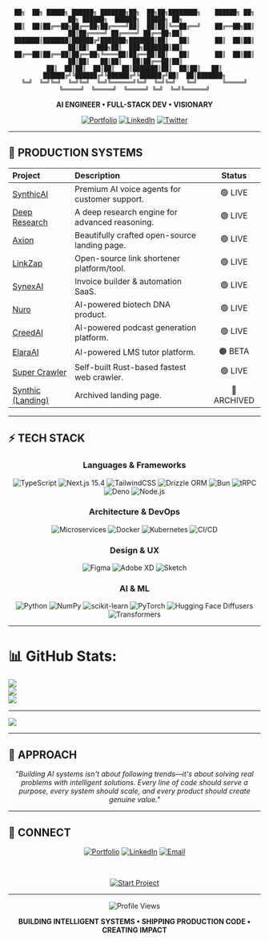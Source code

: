 <div align="center">

```
██╗  ██╗ █████╗ ██████╗ ███████╗██╗  ██╗██╗████████╗    ██████╗ ██╗   ██╗ ██████╗  ██████╗  █████╗ ██╗     
██║  ██║██╔══██╗██╔══██╗██╔════╝██║  ██║██║╚══██╔══╝    ██╔══██╗██║   ██║██╔════╝ ██╔════╝ ██╔══██╗██║     
███████║███████║██████╔╝███████╗███████║██║   ██║       ██║  ██║██║   ██║██║  ███╗██║  ███╗███████║██║     
██╔══██║██╔══██║██╔══██╗╚════██║██╔══██║██║   ██║       ██║  ██║██║   ██║██║   ██║██║   ██║██╔══██║██║     
██║  ██║██║  ██║██║  ██║███████║██║  ██║██║   ██║       ██████╔╝╚██████╔╝╚██████╔╝╚██████╔╝██║  ██║███████╗
╚═╝  ╚═╝╚═╝  ╚═╝╚═╝  ╚═╝╚══════╝╚═╝  ╚═╝╚═╝   ╚═╝       ╚═════╝  ╚═════╝  ╚═════╝  ╚═════╝ ╚═╝  ╚═╝╚══════╝
```

**AI ENGINEER • FULL-STACK DEV • VISIONARY**

[![Portfolio](https://img.shields.io/badge/PORTFOLIO-00F5FF?style=for-the-badge&logo=vercel&logoColor=black)](https://harshitduggal.dev)
[![LinkedIn](https://img.shields.io/badge/LINKEDIN-FF00FF?style=for-the-badge&logo=linkedin&logoColor=white)](https://linkedin.com/in/harshitduggal)
[![Twitter](https://img.shields.io/badge/TWITTER-45B7D1?style=for-the-badge&logo=twitter&logoColor=white)](https://twitter.com/harshitduggal5)

</div>

---

## 🚀 **PRODUCTION SYSTEMS**


<table>
  <thead>
    <tr>
      <th align="left">Project</th>
      <th align="left">Description</th>
      <th align="center">Status</th>
    </tr>
  </thead>
  <tbody>
    <tr>
      <td><a href="https://synthicai.com" target="_blank">SynthicAI</a></td>
      <td>Premium AI voice agents for customer support.</td>
      <td align="center">🟢 LIVE</td>
    </tr>
    <tr>
      <td><a href="https://blaze-labs.vercel.app" target="_blank">Deep Research</a></td>
      <td>A deep research engine for advanced reasoning.</td>
      <td align="center">🟢 LIVE</td>
    </tr>
    <tr>
      <td><a href="https://axionai.vercel.app" target="_blank">Axion</a></td>
      <td>Beautifully crafted open-source landing page.</td>
      <td align="center">🟢 LIVE</td>
    </tr>
    <tr>
      <td><a href="https://linkzap.vercel.app" target="_blank">LinkZap</a></td>
      <td>Open-source link shortener platform/tool.</td>
      <td align="center">🟢 LIVE</td>
    </tr>
    <tr>
      <td><a href="https://synexai.in" target="_blank">SynexAI</a></td>
      <td>Invoice builder & automation SaaS.</td>
      <td align="center">🟢 LIVE</td>
    </tr>
    <tr>
      <td><a href="https://nuro-dna.vercel.app/" target="_blank">Nuro</a></td>
      <td>AI-powered biotech DNA product.</td>
      <td align="center">🟢 LIVE</td>
    </tr>
    <tr>
      <td><a href="https://creed-ai.vercel.app/" target="_blank">CreedAI</a></td>
      <td>AI-powered podcast generation platform.</td>
      <td align="center">🟢 LIVE</td>
    </tr>
    <tr>
      <td><a href="https://elaraai.vercel.app/" target="_blank">ElaraAI</a></td>
      <td>AI-powered LMS tutor platform.</td>
      <td align="center">🟠 BETA</td>
    </tr>
    <tr>
      <td><a href="https://super-clawler-web.vercel.app/" target="_blank">Super Crawler</a></td>
      <td>Self-built Rust-based fastest web crawler.</td>
      <td align="center">🟢 LIVE</td>
    </tr>
    <tr>
      <td><a href="https://synthic.vercel.app/" target="_blank">Synthic (Landing)</a></td>
      <td>Archived landing page.</td>
      <td align="center">🔵 ARCHIVED</td>
    </tr>
  </tbody>
</table>


---

## ⚡ **TECH STACK**

<div align="center">

### **Languages & Frameworks**
![TypeScript](https://img.shields.io/badge/TypeScript-007ACC?style=flat-square&logo=typescript&logoColor=white)
![Next.js 15.4](https://img.shields.io/badge/Next.js_15.4-000000?style=flat-square&logo=next.js&logoColor=white)
![TailwindCSS](https://img.shields.io/badge/TailwindCSS-38B2AC?style=flat-square&logo=tailwind-css&logoColor=white)
![Drizzle ORM](https://img.shields.io/badge/Drizzle-ORM-blue?style=flat-square&logo=drizzle&logoColor=white)
![Bun](https://img.shields.io/badge/Bun-000000?style=flat-square&logo=bun&logoColor=white)
![tRPC](https://img.shields.io/badge/tRPC-2596BE?style=flat-square&logo=trpc&logoColor=white)
![Deno](https://img.shields.io/badge/Deno-000000?style=flat-square&logo=deno&logoColor=white)
![Node.js](https://img.shields.io/badge/Node.js-339933?style=flat-square&logo=node.js&logoColor=white)

### **Architecture & DevOps**
![Microservices](https://img.shields.io/badge/Microservices-Architecture-blue?style=flat-square&logo=architecture&logoColor=white)
![Docker](https://img.shields.io/badge/Docker-2496ED?style=flat-square&logo=docker&logoColor=white)
![Kubernetes](https://img.shields.io/badge/Kubernetes-326CE5?style=flat-square&logo=kubernetes&logoColor=white)
![CI/CD](https://img.shields.io/badge/CI%2FCD-Pipelines-blueviolet?style=flat-square&logo=github-actions&logoColor=white)

### **Design & UX**
![Figma](https://img.shields.io/badge/Figma-F24E1E?style=flat-square&logo=figma&logoColor=white)
![Adobe XD](https://img.shields.io/badge/Adobe_XD-FF61F6?style=flat-square&logo=adobe-xd&logoColor=white)
![Sketch](https://img.shields.io/badge/Sketch-F7B500?style=flat-square&logo=sketch&logoColor=white)

### **AI & ML**
![Python](https://img.shields.io/badge/Python-3776AB?style=flat-square&logo=python&logoColor=white)
![NumPy](https://img.shields.io/badge/NumPy-013243?style=flat-square&logo=numpy&logoColor=white)
![scikit-learn](https://img.shields.io/badge/scikit--learn-F7931E?style=flat-square&logo=scikit-learn&logoColor=white)
![PyTorch](https://img.shields.io/badge/PyTorch-EE4C2C?style=flat-square&logo=pytorch&logoColor=white)
![Hugging Face Diffusers](https://img.shields.io/badge/Diffusers-HuggingFace-blue?style=flat-square&logo=huggingface&logoColor=white)
![Transformers](https://img.shields.io/badge/Transformers-HuggingFace-orange?style=flat-square&logo=huggingface&logoColor=white)

</div>



---

# 📊 GitHub Stats:
![](https://github-readme-stats.vercel.app/api?username=duggal1&theme=neon&hide_border=false&include_all_commits=true&count_private=true)<br/>
![](https://nirzak-streak-stats.vercel.app/?user=duggal1&theme=neon&hide_border=false)<br/>
![](https://github-readme-stats.vercel.app/api/top-langs/?username=duggal1&theme=neon&hide_border=false&include_all_commits=true&count_private=true&layout=compact)

---
[![](https://visitcount.itsvg.in/api?id=duggal1&icon=0&color=0)](https://visitcount.itsvg.in)




---

## 💭 **APPROACH**

<div align="center">

*"Building AI systems isn't about following trends—it's about solving real problems with intelligent solutions. Every line of code should serve a purpose, every system should scale, and every product should create genuine value."*

</div>

---

## 🔗 **CONNECT**

<div align="center">

[![Portfolio](https://img.shields.io/badge/🌐_PORTFOLIO-00F5FF?style=for-the-badge&logo=vercel&logoColor=black)](https://harshitduggal.dev)
[![LinkedIn](https://img.shields.io/badge/💼_LINKEDIN-FF00FF?style=for-the-badge&logo=linkedin&logoColor=white)](https://linkedin.com/in/harshitduggal)
[![Email](https://img.shields.io/badge/📧_EMAIL-45B7D1?style=for-the-badge&logo=gmail&logoColor=white)](mailto:harshitduggal29@gmail.com)

<br/>

[![Start Project](https://img.shields.io/badge/🚀_START_A_PROJECT-FF6B6B?style=for-the-badge)](mailto:harshitduggal29@gmail.com)

</div>

---

<div align="center">

![Profile Views](https://komarev.com/ghpvc/?username=duggal1&style=for-the-badge&color=00F5FF)

**BUILDING INTELLIGENT SYSTEMS • SHIPPING PRODUCTION CODE • CREATING IMPACT**

</div>
